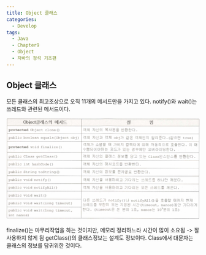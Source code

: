 ```yaml
---
title: Object 클래스
categories:
  - Develop
tags:
  - Java
  - Chapter9
  - Object
  - 자바의 정석 기초편
---
```

## Object 클래스

모든 클래스의 최고조상으로 오직 11개의 메서드만을 가지고 있다.
notify()와 wait()는 쓰레드와 관련된 메서드이다.

![20220811_1](/assets/img/20220811_1.png)

finalize()는 마무리작업을 하는 것이지만, 메모리 정리하느라 시간이 많이 소요됨 -> 잘 사용하지 않게 됨
getClass()의 클래스정보는 설계도 정보이다.
Class에서 대문자는 클래스의 정보를 담귀위한 것이다.